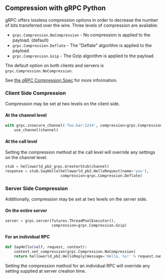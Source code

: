 ## Compression with gRPC Python

gRPC offers lossless compression options in order to decrease the number of bits
transferred over the wire. Three levels of compression are available:

 - `grpc.Compression.NoCompression` - No compression is applied to the payload. (default)
 - `grpc.Compression.Deflate` - The "Deflate" algorithm is applied to the payload.
 - `grpc.Compression.Gzip` - The Gzip algorithm is applied to the payload.

The default option on both clients and servers is `grpc.Compression.NoCompression`.

See [the gRPC Compression Spec](https://github.com/grpc/grpc/blob/master/doc/compression.md)
for more information.

### Client Side Compression

Compression may be set at two levels on the client side.

#### At the channel level

```python
with grpc.insecure_channel('foo.bar:1234', compression=grpc.Compression.Gzip) as channel:
    use_channel(channel)
```

#### At the call level

Setting the compression method at the call level will override any settings on
the channel level.

```python
stub = helloworld_pb2_grpc.GreeterStub(channel)
response = stub.SayHello(helloworld_pb2.HelloRequest(name='you'),
                         compression=grpc.Compression.Deflate)
```


### Server Side Compression

Additionally, compression may be set at two levels on the server side.

#### On the entire server

```python
server = grpc.server(futures.ThreadPoolExecutor(),
                     compression=grpc.Compression.Gzip)
```

#### For an individual RPC

```python
def SayHello(self, request, context):
    context.set_compression(grpc.Compression.NoCompression)
    return helloworld_pb2.HelloReply(message='Hello, %s!' % request.name)
```

Setting the compression method for an individual RPC will override any setting
supplied at server creation time.
